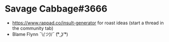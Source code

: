 # Savage Cabbage#3666
 - https://www.rappad.co/insult-generator for roast ideas (start a thread in the community tab)
 - Blame Flynn ¯\\_(ツ)_/¯ (͡° ͜ʖ ͡°)